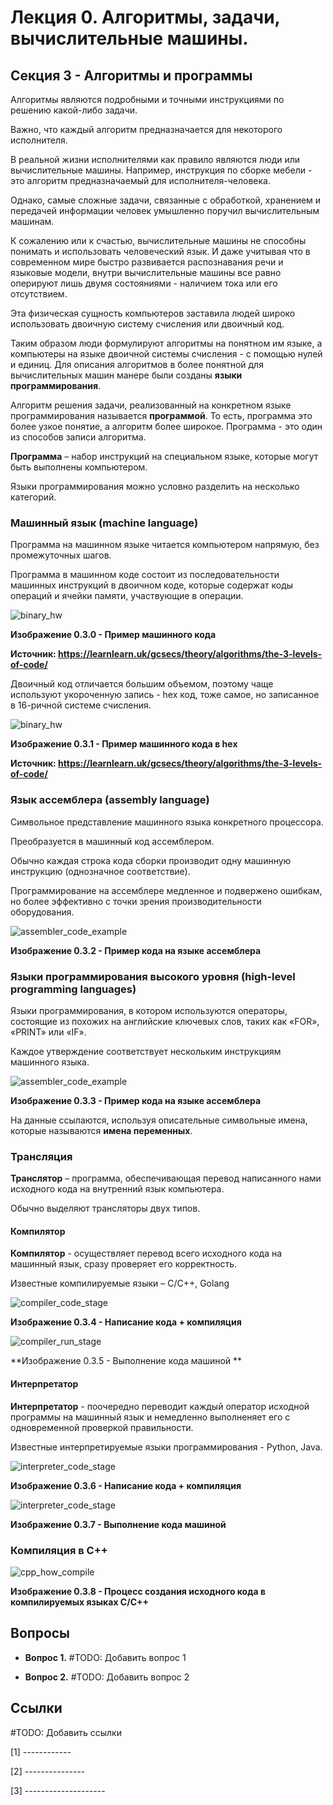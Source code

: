 # Лекция 0.  Алгоритмы, задачи, вычислительные машины.

## Секция 3 - Алгоритмы и программы

Алгоритмы являются подробными и точными инструкциями по решению какой-либо задачи.

Важно, что каждый алгоритм предназначается для некоторого исполнителя. 

 В реальной жизни исполнителями как правило являются люди или вычислительные машины. Например, инструкция по сборке мебели - это алгоритм предназначаемый для исполнителя-человека.

Однако, самые сложные задачи, связанные с обработкой, хранением и передачей информации  человек умышленно поручил вычислительным машинам.

К сожалению или к счастью, вычислительные машины не способны понимать и использовать человеческий язык. И даже учитывая что в современном мире быстро развивается распознавания речи и языковые модели, внутри вычислительные машины все равно оперируют лишь двумя состояниями - наличием тока или его отсутствием.

Эта физическая сущность компьютеров заставила людей широко использовать двоичную систему счисления или двоичный код.

Таким образом люди формулируют алгоритмы на понятном им языке, а компьютеры на языке двоичной системы счисления - с помощью нулей и единиц. Для описания алгоритмов в более понятной для вычислительных машин манере были созданы **языки программирования**.

Алгоритм решения задачи, реализованный на конкретном языке программирования называется **программой**. То есть, программа это более узкое понятие, а алгоритм более широкое. Программа - это один из способов записи алгоритма.

**Программа** – набор инструкций на специальном языке, которые могут быть выполнены компьютером.

Языки программирования можно условно разделить на несколько категорий.

### Машинный язык (machine language)

Программа на машинном языке читается компьютером напрямую, без промежуточных шагов.

Программа в машинном коде состоит из последовательности машинных инструкций в двоичном коде, которые содержат коды операций и ячейки памяти, участвующие в операции.

![binary_hw](./images/binary_hw.png#center)

**Изображение 0.3.0 - Пример машинного кода**

**Источник: https://learnlearn.uk/gcsecs/theory/algorithms/the-3-levels-of-code/**

Двоичный код отличается большим объемом, поэтому чаще используют укороченную запись - hex код, тоже самое, но записанное в 16-ричной системе счисления.

![binary_hw](./images/hex_hw.png#cente)

**Изображение 0.3.1 - Пример машинного кода в hex**

**Источник: https://learnlearn.uk/gcsecs/theory/algorithms/the-3-levels-of-code/**

### Язык ассемблера (assembly language)

Символьное представление машинного языка конкретного процессора.

Преобразуется в машинный код ассемблером.

Обычно каждая строка кода сборки производит одну машинную инструкцию (однозначное соответствие).

Программирование на ассемблере медленное и подвержено ошибкам, но более эффективно с точки зрения производительности оборудования.

![assembler_code_example](./images/assembler_code_example.jpg)

**Изображение 0.3.2 -  Пример кода на языке ассемблера**

### Языки программирования высокого уровня (high-level programming languages)

Языки программирования, в котором используются операторы, состоящие из похожих на английские ключевых слов, таких как «FOR», «PRINT» или «IF».

Каждое утверждение соответствует нескольким инструкциям машинного языка.

![assembler_code_example](./images/pascal_code_example.jpg)

**Изображение 0.3.3 - Пример кода на языке ассемблера**

На данные ссылаются, используя описательные символьные имена, которые называются **имена переменных**.

### Трансляция

**Транслятор** – программа, обеспечивающая перевод написанного нами исходного кода на внутренний язык компьютера. 

Обычно выделяют трансляторы двух типов.

#### Компилятор

**Компилятор** - осуществляет перевод всего исходного кода на машинный язык, сразу проверяет его корректность.

Известные компилируемые языки – С/C++, Golang

![compiler_code_stage](./images/compiler_code_stage.png)

**Изображение 0.3.4 - Написание кода + компиляция**

![compiler_run_stage](./images/compiler_run_stage.png)

**Изображение 0.3.5 - Выполнение кода машиной **

#### Интерпретатор

**Интерпретатор** - поочередно переводит каждый оператор исходной программы на машинный язык и немедленно выполненяет его с одновременной проверкой правильности.

Известные интерпретируемые языки программирования - Python, Java.

![interpreter_code_stage](./images/interpreter_code_stage.png)

**Изображение 0.3.6 - Написание кода + компиляция**


![interpreter_code_stage](./images/interpreter_run_stage.png)

**Изображение 0.3.7 - Выполнение кода машиной**

### Компиляция в C++

![cpp_how_compile](./images/cpp_how_compile.png)

**Изображение 0.3.8 - Процесс создания исходного кода в компилируемых языках C/C++**


## Вопросы

- **Вопрос 1.** #TODO: Добавить вопрос 1

- **Вопрос 2.** #TODO: Добавить вопрос 2
 
  
## Ссылки
#TODO: Добавить ссылки

[1] ------------

[2] ---------------

[3] --------------------
